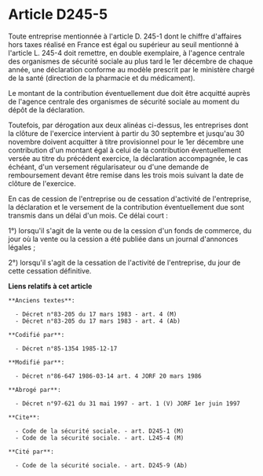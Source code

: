 # Article D245-5

Toute entreprise mentionnée à l'article D. 245-1 dont le chiffre d'affaires hors taxes réalisé en France est égal ou
supérieur au seuil mentionné à l'article L. 245-4 doit remettre, en double exemplaire, à l'agence centrale des organismes de
sécurité sociale au plus tard le 1er décembre de chaque année, une déclaration conforme au modèle prescrit par le ministère
chargé de la santé (direction de la pharmacie et du médicament). 

Le montant de la contribution éventuellement due doit être acquitté auprès de l'agence centrale des organismes de sécurité
sociale au moment du dépôt de la déclaration. 

Toutefois, par dérogation aux deux alinéas ci-dessus, les entreprises dont la clôture de l'exercice intervient à partir du 30
septembre et jusqu'au 30 novembre doivent acquitter à titre provisionnel pour le 1er décembre une contribution d'un montant
égal à celui de la contribution éventuellement versée au titre du précédent exercice, la déclaration accompagnée, le cas
échéant, d'un versement régularisateur ou d'une demande de remboursement devant être remise dans les trois mois suivant la
date de clôture de l'exercice.

En cas de cession de l'entreprise ou de cessation d'activité de l'entreprise, la déclaration et le versement de la
contribution éventuellement due sont transmis dans un délai d'un mois. Ce délai court : 

1°) lorsqu'il s'agit de la vente ou de la cession d'un fonds de commerce, du jour où la vente ou la cession a été publiée
dans un journal d'annonces légales ; 

2°) lorsqu'il s'agit de la cessation de l'activité de l'entreprise, du jour de cette cessation définitive.

**Liens relatifs à cet article**

	**Anciens textes**:

	  - Décret n°83-205 du 17 mars 1983 - art. 4 (M)
	  - Décret n°83-205 du 17 mars 1983 - art. 4 (Ab)

	**Codifié par**:

	  - Décret n°85-1354 1985-12-17

	**Modifié par**:

	  - Décret n°86-647 1986-03-14 art. 4 JORF 20 mars 1986

	**Abrogé par**:

	  - Décret n°97-621 du 31 mai 1997 - art. 1 (V) JORF 1er juin 1997

	**Cite**:

	  - Code de la sécurité sociale. - art. D245-1 (M)
	  - Code de la sécurité sociale. - art. L245-4 (M)

	**Cité par**:

	  - Code de la sécurité sociale. - art. D245-9 (Ab)

